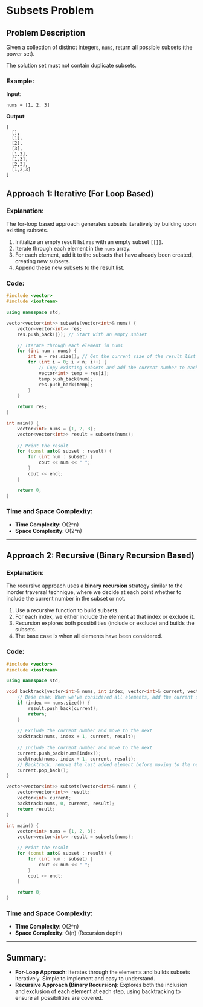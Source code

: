 
# Subsets Problem

## Problem Description

Given a collection of distinct integers, `nums`, return all possible subsets (the power set). 

The solution set must not contain duplicate subsets.

### Example:
**Input**:
```text
nums = [1, 2, 3]
```

**Output**:
```text
[
  [],
  [1],
  [2],
  [3],
  [1,2],
  [1,3],
  [2,3],
  [1,2,3]
]
```

## Approach 1: Iterative (For Loop Based)

### Explanation:
The for-loop based approach generates subsets iteratively by building upon existing subsets.

1. Initialize an empty result list `res` with an empty subset `[[]]`.
2. Iterate through each element in the `nums` array.
3. For each element, add it to the subsets that have already been created, creating new subsets.
4. Append these new subsets to the result list.

### Code:
```cpp
#include <vector>
#include <iostream>

using namespace std;

vector<vector<int>> subsets(vector<int>& nums) {
    vector<vector<int>> res;
    res.push_back({}); // Start with an empty subset

    // Iterate through each element in nums
    for (int num : nums) {
        int n = res.size(); // Get the current size of the result list
        for (int i = 0; i < n; i++) {
            // Copy existing subsets and add the current number to each of them
            vector<int> temp = res[i];
            temp.push_back(num);
            res.push_back(temp);
        }
    }

    return res;
}

int main() {
    vector<int> nums = {1, 2, 3};
    vector<vector<int>> result = subsets(nums);
    
    // Print the result
    for (const auto& subset : result) {
        for (int num : subset) {
            cout << num << " ";
        }
        cout << endl;
    }

    return 0;
}
```

### Time and Space Complexity:
- **Time Complexity**: O(2^n)
- **Space Complexity**: O(2^n)

---

## Approach 2: Recursive (Binary Recursion Based)

### Explanation:
The recursive approach uses a **binary recursion** strategy similar to the inorder traversal technique, where we decide at each point whether to include the current number in the subset or not.

1. Use a recursive function to build subsets.
2. For each index, we either include the element at that index or exclude it.
3. Recursion explores both possibilities (include or exclude) and builds the subsets.
4. The base case is when all elements have been considered.

### Code:
```cpp
#include <vector>
#include <iostream>

using namespace std;

void backtrack(vector<int>& nums, int index, vector<int>& current, vector<vector<int>>& result) {
    // Base case: When we've considered all elements, add the current subset
    if (index == nums.size()) {
        result.push_back(current);
        return;
    }
    
    // Exclude the current number and move to the next
    backtrack(nums, index + 1, current, result);
    
    // Include the current number and move to the next
    current.push_back(nums[index]);
    backtrack(nums, index + 1, current, result);
    // Backtrack: remove the last added element before moving to the next possibility
    current.pop_back();
}

vector<vector<int>> subsets(vector<int>& nums) {
    vector<vector<int>> result;
    vector<int> current;
    backtrack(nums, 0, current, result);
    return result;
}

int main() {
    vector<int> nums = {1, 2, 3};
    vector<vector<int>> result = subsets(nums);

    // Print the result
    for (const auto& subset : result) {
        for (int num : subset) {
            cout << num << " ";
        }
        cout << endl;
    }

    return 0;
}
```

### Time and Space Complexity:
- **Time Complexity**: O(2^n)
- **Space Complexity**: O(n) (Recursion depth)

---

## Summary:
- **For-Loop Approach**: Iterates through the elements and builds subsets iteratively. Simple to implement and easy to understand.
- **Recursive Approach (Binary Recursion)**: Explores both the inclusion and exclusion of each element at each step, using backtracking to ensure all possibilities are covered.